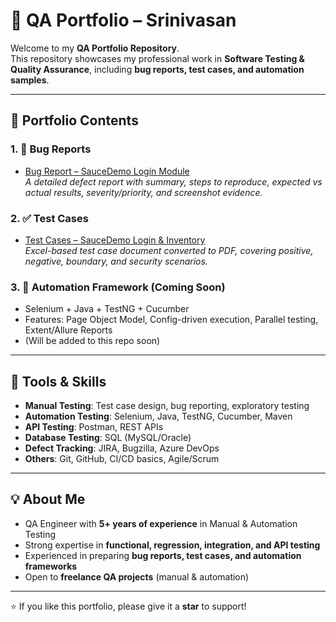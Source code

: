 # 🧪 QA Portfolio – Srinivasan

Welcome to my **QA Portfolio Repository**.  
This repository showcases my professional work in **Software Testing & Quality Assurance**, including **bug reports, test cases, and automation samples**.

---

## 📂 Portfolio Contents

### 1. 🐞 Bug Reports
- [Bug Report – SauceDemo Login Module](bug_report_with_screenshot.pdf)  
  *A detailed defect report with summary, steps to reproduce, expected vs actual results, severity/priority, and screenshot evidence.*

### 2. ✅ Test Cases
- [Test Cases – SauceDemo Login & Inventory](sauce_demo_test_cases.pdf)  
  *Excel-based test case document converted to PDF, covering positive, negative, boundary, and security scenarios.*

### 3. 🤖 Automation Framework (Coming Soon)
- Selenium + Java + TestNG + Cucumber  
- Features: Page Object Model, Config-driven execution, Parallel testing, Extent/Allure Reports  
- (Will be added to this repo soon)

---

## 🔧 Tools & Skills
- **Manual Testing**: Test case design, bug reporting, exploratory testing  
- **Automation Testing**: Selenium, Java, TestNG, Cucumber, Maven  
- **API Testing**: Postman, REST APIs  
- **Database Testing**: SQL (MySQL/Oracle)  
- **Defect Tracking**: JIRA, Bugzilla, Azure DevOps  
- **Others**: Git, GitHub, CI/CD basics, Agile/Scrum  

---

## 💡 About Me
- QA Engineer with **5+ years of experience** in Manual & Automation Testing  
- Strong expertise in **functional, regression, integration, and API testing**  
- Experienced in preparing **bug reports, test cases, and automation frameworks**  
- Open to **freelance QA projects** (manual & automation)  



---

⭐ If you like this portfolio, please give it a **star** to support!
